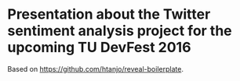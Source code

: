 # Presentation about the Twitter sentiment analysis project for the upcoming TU DevFest 2016

Based on https://github.com/htanjo/reveal-boilerplate.
